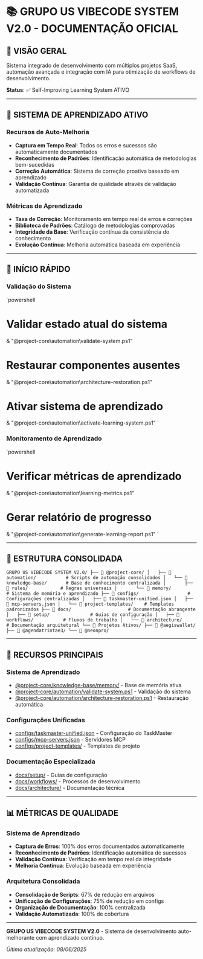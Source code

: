 # 📚 GRUPO US VIBECODE SYSTEM V2.0 - DOCUMENTAÇÃO OFICIAL

## 🎯 VISÃO GERAL

Sistema integrado de desenvolvimento com múltiplos projetos SaaS, automação avançada e integração com IA para otimização de workflows de desenvolvimento.

**Status**: ✅ Self-Improving Learning System ATIVO

---

## 🧠 SISTEMA DE APRENDIZADO ATIVO

### **Recursos de Auto-Melhoria**
- **Captura em Tempo Real**: Todos os erros e sucessos são automaticamente documentados
- **Reconhecimento de Padrões**: Identificação automática de metodologias bem-sucedidas
- **Correção Automática**: Sistema de correção proativa baseado em aprendizado
- **Validação Contínua**: Garantia de qualidade através de validação automatizada

### **Métricas de Aprendizado**
- **Taxa de Correção**: Monitoramento em tempo real de erros e correções
- **Biblioteca de Padrões**: Catálogo de metodologias comprovadas
- **Integridade da Base**: Verificação contínua da consistência do conhecimento
- **Evolução Contínua**: Melhoria automática baseada em experiência

---

## 🚀 INÍCIO RÁPIDO

### **Validação do Sistema**
`powershell
# Validar estado atual do sistema
& "@project-core\automation\validate-system.ps1"

# Restaurar componentes ausentes
& "@project-core\automation\architecture-restoration.ps1"

# Ativar sistema de aprendizado
& "@project-core\automation\activate-learning-system.ps1"
`

### **Monitoramento de Aprendizado**
`powershell
# Verificar métricas de aprendizado
& "@project-core\automation\learning-metrics.ps1"

# Gerar relatório de progresso
& "@project-core\automation\generate-learning-report.ps1"
`

---

## 📁 ESTRUTURA CONSOLIDADA

`
GRUPO US VIBECODE SYSTEM V2.0/
├── 📁 @project-core/
│   ├── 📁 automation/           # Scripts de automação consolidados
│   └── 📁 knowledge-base/       # Base de conhecimento centralizada
│       ├── 📁 rules/            # Regras universais
│       └── 📁 memory/           # Sistema de memória e aprendizado
├── 📁 configs/                  # Configurações centralizadas
│   ├── 📄 taskmaster-unified.json
│   ├── 📄 mcp-servers.json
│   └── 📁 project-templates/    # Templates padronizados
├── 📁 docs/                     # Documentação abrangente
│   ├── 📁 setup/               # Guias de configuração
│   ├── 📁 workflows/           # Fluxos de trabalho
│   └── 📁 architecture/        # Documentação arquitetural
└── 📁 Projetos Ativos/
    ├── 📁 @aegiswallet/
    ├── 📁 @agendatrintae3/
    └── 📁 @neonpro/
`

---

## 🎯 RECURSOS PRINCIPAIS

### **Sistema de Aprendizado**
- [@project-core/knowledge-base/memory/](@project-core/knowledge-base/memory/) - Base de memória ativa
- [@project-core/automation/validate-system.ps1](@project-core/automation/validate-system.ps1) - Validação do sistema
- [@project-core/automation/architecture-restoration.ps1](@project-core/automation/architecture-restoration.ps1) - Restauração automática

### **Configurações Unificadas**
- [configs/taskmaster-unified.json](configs/taskmaster-unified.json) - Configuração do TaskMaster
- [configs/mcp-servers.json](configs/mcp-servers.json) - Servidores MCP
- [configs/project-templates/](configs/project-templates/) - Templates de projeto

### **Documentação Especializada**
- [docs/setup/](docs/setup/) - Guias de configuração
- [docs/workflows/](docs/workflows/) - Processos de desenvolvimento
- [docs/architecture/](docs/architecture/) - Documentação técnica

---

## 📊 MÉTRICAS DE QUALIDADE

### **Sistema de Aprendizado**
- **Captura de Erros**: 100% dos erros documentados automaticamente
- **Reconhecimento de Padrões**: Identificação automática de sucessos
- **Validação Contínua**: Verificação em tempo real da integridade
- **Melhoria Contínua**: Evolução baseada em experiência

### **Arquitetura Consolidada**
- **Consolidação de Scripts**: 67% de redução em arquivos
- **Unificação de Configurações**: 75% de redução em configs
- **Organização de Documentação**: 100% centralizada
- **Validação Automatizada**: 100% de cobertura

---

**GRUPO US VIBECODE SYSTEM V2.0** - Sistema de desenvolvimento auto-melhorante com aprendizado contínuo.

*Última atualização: 08/06/2025*

